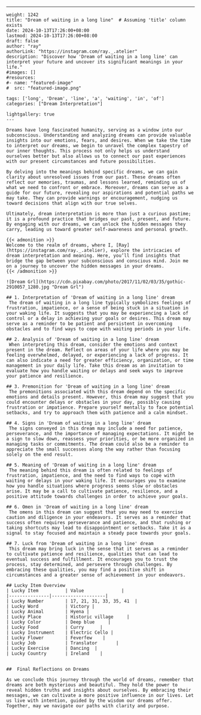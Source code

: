 ---
    weight: 1242
    title: "Dream of waiting in a long line"  # Assuming 'title' column exists
    date: 2024-10-13T17:26:00+08:00
    lastmod: 2024-10-13T17:26:00+08:00
    draft: false
    author: "ray"
    authorLink: "https://instagram.com/ray._.atelier"
    description: "Discover how 'Dream of waiting in a long line' can interpret your future and uncover its significant meanings in your life."
    #images: []
    #resources:
    #- name: "featured-image"
    #  src: "featured-image.png"
    
    tags: ['long', 'Dream', 'line', 'a', 'waiting', 'in', 'of']
    categories: ["Dream Interpretation"]
    
    lightgallery: true
    ---
    
    Dreams have long fascinated humanity, serving as a window into our subconscious. Understanding and analyzing dreams can provide valuable insights into our emotions, fears, and desires. When we take the time to interpret our dreams, we begin to unravel the complex tapestry of our inner thoughts. This process not only helps us understand ourselves better but also allows us to connect our past experiences with our present circumstances and future possibilities.
    
    By delving into the meanings behind specific dreams, we can gain clarity about unresolved issues from our past. These dreams often reflect our memories, traumas, and lessons learned, reminding us of what we need to confront or embrace. Moreover, dreams can serve as a guide for our future, revealing our aspirations and potential paths we may take. They can provide warnings or encouragement, nudging us toward decisions that align with our true selves.
    
    Ultimately, dream interpretation is more than just a curious pastime; it is a profound practice that bridges our past, present, and future. By engaging with our dreams, we can unlock the hidden messages they carry, leading us toward greater self-awareness and personal growth.
    
    {{< admonition >}}
    Welcome to the realm of dreams, where I, [Ray](https://instagram.com/ray._.atelier), explore the intricacies of dream interpretation and meaning. Here, you’ll find insights that bridge the gap between your subconscious and conscious mind. Join me on a journey to uncover the hidden messages in your dreams.
    {{< /admonition >}}
    
    ![Dream Grl](https://cdn.pixabay.com/photo/2017/11/02/03/35/gothic-2910057_1280.jpg "Dream Grl")
    
    ## 1. Interpretation of 'Dream of waiting in a long line' dream
     The dream of waiting in a long line typically symbolizes feelings of frustration, impatience, or a sense of being stuck in a situation in your waking life. It suggests that you may be experiencing a lack of control or a delay in achieving your goals or desires. This dream may serve as a reminder to be patient and persistent in overcoming obstacles and to find ways to cope with waiting periods in your life.
    
    ## 2. Analysis of 'Dream of waiting in a long line' dream
     When interpreting this dream, consider the emotions and context present in the dream. Reflect on areas of your life where you may be feeling overwhelmed, delayed, or experiencing a lack of progress. It can also indicate a need for greater efficiency, organization, or time management in your daily life. Take this dream as an invitation to evaluate how you handle waiting or delays and seek ways to improve your patience and resilience.
    
    ## 3. Premonition for 'Dream of waiting in a long line' dream
     The premonitions associated with this dream depend on the specific emotions and details present. However, this dream may suggest that you could encounter delays or obstacles in your day, possibly causing frustration or impatience. Prepare yourself mentally to face potential setbacks, and try to approach them with patience and a calm mindset.
    
    ## 4. Signs in 'Dream of waiting in a long line' dream
     The signs conveyed in this dream may include a need for patience, perseverance, and the importance of managing expectations. It might be a sign to slow down, reassess your priorities, or be more organized in managing tasks or commitments. The dream could also be a reminder to appreciate the small successes along the way rather than focusing solely on the end result.
    
    ## 5. Meaning of 'Dream of waiting in a long line' dream
     The meaning behind this dream is often related to feelings of frustration, impatience, and the need to find ways to cope with waiting or delays in your waking life. It encourages you to examine how you handle situations where progress seems slow or obstacles arise. It may be a call to cultivate patience, resilience, and a positive attitude towards challenges in order to achieve your goals.
    
    ## 6. Omen in 'Dream of waiting in a long line' dream
     The omens in this dream can suggest that you may need to exercise caution and diligence in your endeavors. It serves as a reminder that success often requires perseverance and patience, and that rushing or taking shortcuts may lead to disappointment or setbacks. Take it as a signal to stay focused and maintain a steady pace towards your goals.
    
    ## 7. Luck from 'Dream of waiting in a long line' dream
     This dream may bring luck in the sense that it serves as a reminder to cultivate patience and resilience, qualities that can lead to eventual success and fulfillment. It encourages you to trust the process, stay determined, and persevere through challenges. By embracing these qualities, you may find a positive shift in circumstances and a greater sense of achievement in your endeavors.
    
    ## Lucky Item Overview
    | Lucky Item          | Value              |
    |---------------|--------------------|
    | Lucky Number        | 17, 21, 31, 33, 35, 41  |
    | Lucky Word          | Victory |
    | Lucky Animal        | Hyena |
    | Lucky Place         | Historic village     |
    | Lucky Color         | Deep blue     |
    | Lucky Food          | Curry      |
    | Lucky Instrument    | Electric Cello |
    | Lucky Flower        | Feverfew    |
    | Lucky Job           | Translator       |
    | Lucky Exercise      | Dancing  |
    | Lucky Country       | Ireland    |
    
    
    ##  Final Reflections on Dreams
    
    As we conclude this journey through the world of dreams, remember that dreams are both mysterious and beautiful. They hold the power to reveal hidden truths and insights about ourselves. By embracing their messages, we can cultivate a more positive influence in our lives. Let us live with intention, guided by the wisdom our dreams offer. Together, may we navigate our paths with clarity and purpose.
    